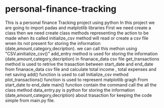 # personal-finance-tracking
This is a personal finance Tracking project using python
In this project we are going to import padas and matplotlib libraries
First we need create a class then we need create class methods representing the action to be made when its called
initialize_csv method will read or create a csv file wnen its not present  for storing the information (date,amount,category,decription). we can call this methon using "CSV.ainitialize_csv()"
add_entry method is used for storing the information (date,amount,category,decription) in finanace_data csv file
get_transactions method is used to retrive the trasaction between start_date and end_date from finanace_data csv file and calculate total income , total expenses and net saving 
add() function is used to call Initialize_csv method 
plot_transactions() function is used to represent matplotlib gragh From start_date to end_date
main() function contain the command call the all the class method 
data_entry.py is python for storing the information (date,amount,category,decription)  about trasaction for keeping the code simple from main.py file.
